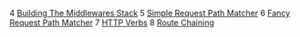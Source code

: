 
4 [Building The Middlewares Stack](https://gist.github.com/hayeah/6bbe2bebf58ec9ae889a)
5 [Simple Request Path Matcher](https://gist.github.com/hayeah/5933719969b041b1cfff)
6 [Fancy Request Path Matcher](https://gist.github.com/hayeah/5a79837c9646b8398fd2)
7 [HTTP Verbs](https://gist.github.com/hayeah/8af3c2c52427c3e8b3bb)
8 [Route Chaining](https://gist.github.com/f0bf015fdeb0a08ffce5.git)

